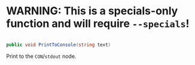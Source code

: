 # WARNING: This is a specials-only function and will require `--specials`!

```cs

public void PrintToConsole(string text)

```

Print to the `CON`/`stdout` node.